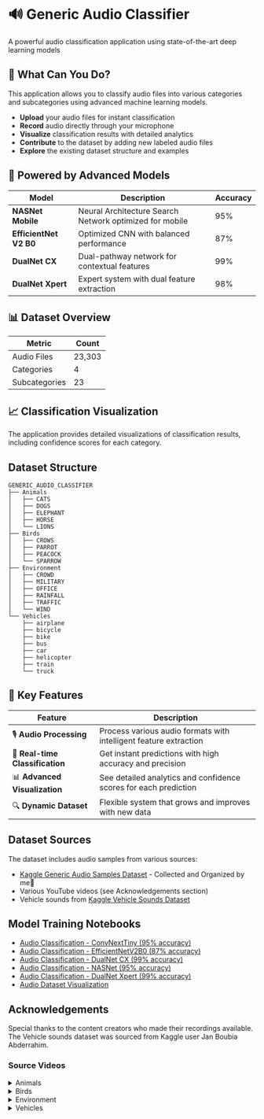 # 🔊 Generic Audio Classifier

A powerful audio classification application using state-of-the-art deep learning models

## 🎯 What Can You Do?

This application allows you to classify audio files into various categories and subcategories using advanced machine learning models.

* **Upload** your audio files for instant classification
* **Record** audio directly through your microphone
* **Visualize** classification results with detailed analytics
* **Contribute** to the dataset by adding new labeled audio files
* **Explore** the existing dataset structure and examples

## 🧠 Powered by Advanced Models

| Model | Description | Accuracy |
|-------|-------------|----------|
| **NASNet Mobile** | Neural Architecture Search Network optimized for mobile | 95% |
| **EfficientNet V2 B0** | Optimized CNN with balanced performance | 87% |
| **DualNet CX** | Dual-pathway network for contextual features | 99% |
| **DualNet Xpert** | Expert system with dual feature extraction | 98% |

## 📊 Dataset Overview

| Metric | Count |
|--------|-------|
| Audio Files | 23,303 |
| Categories | 4 |
| Subcategories | 23 |

## 📈 Classification Visualization

The application provides detailed visualizations of classification results, including confidence scores for each category.

## Dataset Structure

```
GENERIC_AUDIO_CLASSIFIER
├── Animals
│   ├── CATS
│   ├── DOGS
│   ├── ELEPHANT
│   ├── HORSE
│   └── LIONS
├── Birds
│   ├── CROWS
│   ├── PARROT
│   ├── PEACOCK
│   └── SPARROW
├── Environment
│   ├── CROWD
│   ├── MILITARY
│   ├── OFFICE
│   ├── RAINFALL
│   ├── TRAFFIC
│   └── WIND
└── Vehicles
    ├── airplane
    ├── bicycle
    ├── bike
    ├── bus
    ├── car
    ├── helicopter
    ├── train
    └── truck
```

## 🔑 Key Features

| Feature | Description |
|---------|-------------|
| 🎙️ **Audio Processing** | Process various audio formats with intelligent feature extraction |
| 🔄 **Real-time Classification** | Get instant predictions with high accuracy and precision |
| 📊 **Advanced Visualization** | See detailed analytics and confidence scores for each prediction |
| 🔍 **Dynamic Dataset** | Flexible system that grows and improves with new data |

## Dataset Sources

The dataset includes audio samples from various sources:

- [Kaggle Generic Audio Samples Dataset](https://www.kaggle.com/datasets/lokeshbhaskarnr/generic-audio-samples) - Collected and Organized by me🤘
- Various YouTube videos (see Acknowledgements section)
- Vehicle sounds from [Kaggle Vehicle Sounds Dataset](https://www.kaggle.com/datasets/janboubiabderrahim/vehicle-sounds-dataset)

## Model Training Notebooks

- [Audio Classification - ConvNextTiny (95% accuracy)](https://www.kaggle.com/code/lokeshbhaskarnr/audio-classification-convnexttiny-95)
- [Audio Classification - EfficientNetV2B0 (87% accuracy)](https://www.kaggle.com/code/lokeshbhaskarnr/audio-classification-efficientnetv2b0-87)
- [Audio Classification - DualNet CX (99% accuracy)](https://www.kaggle.com/code/lokeshbhaskarnr/audio-classification-dualnet-cx-accuracy-99)
- [Audio Classification - NASNet (95% accuracy)](https://www.kaggle.com/code/lokeshbhaskarnr/audio-classification-nasnet-95)
- [Audio Classification - DualNet Xpert (99% accuracy)](https://www.kaggle.com/code/lokeshbhaskarnr/audio-classification-dualnet-xpert-99)
- [Audio Dataset Visualization](https://www.kaggle.com/code/lokeshbhaskarnr/audio-dataset-visualization)

## Acknowledgements

Special thanks to the content creators who made their recordings available. The Vehicle sounds dataset was sourced from Kaggle user Jan Boubia Abderrahim.

### Source Videos

<details>
<summary>Animals</summary>

#### Cats
- "Cats meowing and purring compilation" https://youtu.be/-QWfApp3j9k?si=huzWy4ziB_Z_OhRh
- "Cute Kittens Meowing Compilation" https://youtu.be/ue_jitOw8Yw?si=BUsxpEbRMTXwE8sd
- "Kitten Meowing Sounds" https://youtu.be/_moIdma4a-Q?si=KQOIiq3w20fKR-M1
- "Cat Purring Sound Effect" https://youtu.be/pjQc9RdQo9g?si=3-B0aChhvxCTx9OC
- "Cat Meow Sound Effect" https://youtu.be/nWSNd3yXVZM?si=JM7f7wUoZuxV-sAC
- "Cute Cat Meowing" https://youtu.be/UNV0C5_A1jQ?si=yeUWlq35jRzDJiJp

#### Dogs
- "Dog Barking Sound Effects" https://youtu.be/9KScQy6sQUQ?si=W6EHNrr2AyYynKeF
- "Dogs Barking Sound Effect" https://youtu.be/dTtMcTd2SJ8?si=2TE0ltFx5TBzDN_G
- "Dog Bark Sound Effect" https://youtu.be/2fwJKCXApJU?si=TYNwwOy7Sxd4c3lZ
- "Dog Barking Sound" https://youtu.be/GuP3bN__gSw?si=1B4Ml2PWmAfTwi5C
- "Dog Bark Sound" https://youtu.be/qM98alxa6q8?si=0VhAt64SNEa4hHrD
- "Dog Barking Sounds" https://youtu.be/QksvKXITvCI?si=c-4qYDyjPKs_DxoG
- "Dogs Barking" https://youtu.be/17Hv93k22Eo?si=DDROzVxEei-oHuit
- "Dog Barking Sound Effect" https://youtu.be/I1rwbIEp-hk?si=BaYRf1bgODoNQZa0
- "Puppy Barking Sound" https://youtu.be/01le4Ln8da0?si=Tu6SxtnTHORrA67F
- "Cute Puppy Barking" https://youtu.be/zym-CrCCkVY?si=Y7zPiz02zDsn0L4o

#### Elephants
- "Elephant Sounds" https://youtu.be/cnrnkMlw3UM?si=1AmGjM6YUE1QGrfm
- "Elephant Trumpeting" https://youtu.be/Hjx-S-6U9k0?si=NUmDtWfo9G4AD2jm
- "Elephant Sound Effects" https://youtu.be/cUSFs01vkvI?si=E5McUDD-tTCoQZuk
- "Elephant Trumpeting Sound" https://youtu.be/oZWMVlabjjQ?si=Hx-6NOkS3RJK9n3s
- "Baby Elephant Sounds" https://youtu.be/LpZgVYJmJtA?si=9WPcIQeu8mBbIQz3
- "Elephant Calling" https://youtu.be/fbnKTlajlcI?si=GDTU3wVzkT_8Ma6X
- "Elephant Vocalization" https://youtu.be/Z-JT1Bv0vqg?si=raLdTFbN8N5XDzKL
- "Elephant Trumpet" https://youtu.be/al-j_CXq_Gs?si=blXrs62QSx8Z5KiF

#### Horses
- "Horse Neigh Sound Effect" https://youtu.be/qHuLE1A8QXQ?si=9pgwsbfk5PHn6u2Y
- "Horse Galloping Sound" https://youtu.be/C7y518v3EpE?si=NpVfyeBxGKK41jA3
- "Horse Whinnying" https://youtu.be/avcRRcIRnbY?si=rh6QJo4nK5XTf5yu
- "Horse Sounds" https://youtu.be/tO1r5Rher28?si=UxmmQaQDn2RlJMea
- "Horse Neighing" https://youtu.be/3tFYegxsL50?si=pcbLiik9gFPNEtiC
- "Horse Sound Effects" https://youtu.be/dnIToKkZagw?si=VCj2PxasfhmLG7Ep
- "Horse Whinny" https://youtu.be/rZibO2dNods?si=GpoctW6y7s-kwqla

#### Lions
- "Lion Roar Sound Effect" https://youtu.be/rvJTyz3HB7E?si=gU8oHuEHsFqHhWaf
- "Lion Roaring Sounds" https://youtu.be/uFcZhH_wFbs?si=kQjUYOQ98REuuJFK
- "Lion Sound Effects" https://youtu.be/I0uqJiuZGcI?si=-Y7EBieugsEK9ZoY
- "Lion Roars" https://youtu.be/uNA92B4alzs?si=TmzSbrSG_SJ05NaV
- "Big Cat Roaring" https://youtu.be/h_m8EqsraXs?si=gHian_S1i9LiMG6p
- "Lion Pride Sounds" https://youtu.be/PLgTgSiygFc?si=G2GUZZdIykgget4v
- "Lion Growling" https://youtu.be/TzTyb07JvxM?si=o8iF8nEsoYD2hlIO
- "Lion Vocalizations" https://youtu.be/DBYpJHqAR3E?si=-ao1WLUX-6Ib1Kdh
</details>

<details>
<summary>Birds</summary>

#### Crows
- "Crow Cawing Sound Effect" https://youtu.be/T8xQ-y2pfVo?si=aUvr_v8SgEhXtCEQ
- "Crow Sounds" https://youtu.be/s1gxWM_E_D8?si=eKCUhO894EQzYqZx
- "Crows Cawing" https://youtu.be/ujqJiFjbsOU?si=7VcTpDz3MTwnPLpM
- "Crow Calls" https://youtu.be/WoRbb5zaThM?si=n-mMzIr3tNf5_tfn

#### Parrots
- "Parrot Talking and Squawking" https://youtu.be/dBPu0MKa_vg?si=aairO4USAf-I2jQB
- "Parrot Sounds" https://youtu.be/o74WN6HCocY?si=KkGM2xxU5eNgXwWR
- "Parrot Vocalizations" https://youtu.be/6yoEvmlmQM0?si=zsZ1cIY7w1xSDosL
- "Talking Parrot" https://youtu.be/dBPu0MKa_vg?si=2le9yhelwK3rjHM-
- "Parrot Squawking" https://youtu.be/aj3ny_GTuhM?si=NyEofcmo-_vHTNYz
- "Parrot Sound Effects" https://youtu.be/B9dUpGFc5Uc?si=lablnWLyizKbxvdS
- "Parrot Calls" https://youtu.be/BHOUyvC-guc?si=SYsLhUR1IL3kylZm
- "Parrot Noises" https://youtu.be/oDPwVz55zGg?si=wL1MVAC45tVzvE2n

#### Peacocks
- "Peacock Calling Sound" https://youtu.be/MiF7v-gYXLE?si=h2CZiZzPqkjd2_Gs
- "Peacock Sound Effect" https://youtu.be/walgy_1QQmY?si=Uz2GiEbNNronMgWo
- "Peacock Mating Call" https://youtu.be/UgDw2iIcmQ0?si=Z2tT2cA9t_z604-p
- "Peacock Sounds" https://youtu.be/AnImnX0DRNQ?si=fBet-NSx5a_RtCQP
- "Peacock Screaming" https://youtu.be/LDoN7_Z5O-M?si=60J7k9DxIO0GIiYE
- "Peacock Calls" https://youtu.be/xP8xK0ke7SE?si=7ucdGXaMOIrelb_5

#### Sparrows
- "Sparrow Chirping Sound" https://youtu.be/h9AoB2JSoCg?si=8f2zJSu-z7lIynsC
- "Sparrow Song" https://youtu.be/8MM6uX71ovU?si=7ftGmxPObHnRVfA0
- "Sparrow Sounds" https://youtu.be/X3C_hpTxRd0?si=uhUv0exPSfN2fTIt
- "Sparrow Calling" https://youtu.be/hLbVDJI80b0?si=XGepbsltxrafGJGk
- "Sparrow Chirps" https://youtu.be/fKAhbrkiAPo?si=c2KBHUPtnsEIdqf4
</details>

<details>
<summary>Environment</summary>

#### Crowd
- "Crowd Noise Sound Effect" https://youtu.be/3jYUp9LhiQ8?si=V2H-nFJzK7YANtna
- "Crowd Ambient Sound" https://youtu.be/FnhJ2wARY4Q?si=9wbo9A55D4Wz0A1q
- "Crowd Sounds" https://youtu.be/1Jh6SuKALt4?si=HtgDCfnjmtvKDuAb
- "Stadium Crowd" https://youtu.be/88UwejHolJ8?si=Q2uYVAG1MLnnCmZW
- "Crowd Chattering" https://youtu.be/a0Ud85Xdxn4?si=WBtOqweocqcECCqx
- "Crowd Ambience" https://youtu.be/4h7tXm5b5KM?si=i8aQWenyivQon6Ji
- "People Crowd" https://youtu.be/IKB3Qiglyro?si=ohSXY5BjyHXrgx0T

#### Military
- "Military Sound Effects" https://youtu.be/qFxR1yvsvqQ?si=oUJV9LIx7xjBGBgJ
- "Military Vehicles Sounds" https://youtu.be/RGtN2GIM-ig?si=GtS5SjSbeYFpun7H
- "Military Operations Audio" https://youtu.be/0QmA_-uxaDE?si=-BrrVzVT49EVRhi-

#### Office
- "Office Ambience Sounds" https://youtu.be/D7ZZp8XuUTE?si=QSlXeMzoZG3jziZQ

#### Rainfall
- "Rain Sound Effect" https://youtu.be/y615vOsiG5w?si=nR1IS-o9KWddVN6x
- "Heavy Rain Sounds" https://youtu.be/GA1D88HF0xE?si=ztSu-_-KUfUWSaLS
- "Rainfall Audio" https://youtu.be/gP9sGBywjks?si=LpyUGSV6cvEsBq2S

#### Traffic
- "Traffic Sound Effect" https://youtu.be/yrIRAd7E6qE?si=ykIq3lnR00Kdd7oQ
- "City Traffic Sounds" https://youtu.be/GlCazmVBUMg?si=CKsUPjqG_m3rjudp
- "Urban Traffic Noise" https://youtu.be/ET8SLcviq7s?si=CdGTfbfyJZ4WMa6M
- "Highway Traffic" https://youtu.be/FdOrPosxbFU?si=zdcgBiY8vJOsuMHK
- "Busy Street Sounds" https://youtu.be/L9Jl_AxzohQ?si=ChRu86EewVuwVWj6
- "Traffic Ambience" https://youtu.be/zxxfvP8-lrU?si=xwPBKlaEJRKyZzDA
- "Road Traffic" https://youtu.be/LqL_C29sGCY?si=Jo-wWII4J52bnh2R
- "Traffic Jam Sounds" https://youtu.be/iJZcjZD0fw0?si=4-sXfx4b-Cd4s1IH
- "Intersection Traffic" https://youtu.be/9wbA9FVtWF4?si=31mA4JNLenbotBjJ

#### Wind
- "Wind Sound Effect" https://youtu.be/v2Zh0oGmmvo?si=yrsD8rInl9mxbanc
- "Strong Wind Sounds" https://youtu.be/v2Zh0oGmmvo?si=ssj46IpptaqN6zP5
</details>

<details>
<summary>Vehicles</summary>

All vehicle sounds were sourced from the "Vehicle Sounds Dataset" https://www.kaggle.com/datasets/janboubiabderrahim/vehicle-sounds-dataset by Jan Boubia Abderrahim on Kaggle.
</details>
